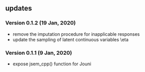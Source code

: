 ## updates

### Version 0.1.2 (19 Jan, 2020)
- remove the imputation procedure for inapplicable responses
- update the sampling of latent continuous variables \eta

### Version 0.1.1 (9 Jan, 2020)
- expose jsem_cpp() function for Jouni